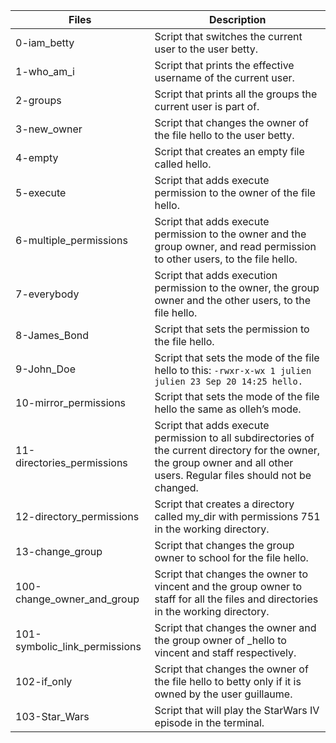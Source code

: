 | Files       | Description |
| ----------- | ----------- |
| 0-iam_betty      | Script that switches the current user to the user betty.   |
| 1-who_am_i   | Script that prints the effective username of the current user.    |
| 2-groups | Script that prints all the groups the current user is part of. |
| 3-new_owner | Script that changes the owner of the file hello to the user betty. |
| 4-empty | Script that  creates an empty file called hello. |
|  5-execute | Script that adds execute permission to the owner of the file hello. |
| 6-multiple_permissions | Script that adds execute permission to the owner and the group owner, and read permission to other users, to the file hello. |
| 7-everybody | Script that  adds execution permission to the owner, the group owner and the other users, to the file hello. |
| 8-James_Bond | Script that sets the permission to the file hello. |
| 9-John_Doe | Script that sets the mode of the file hello to this: `-rwxr-x-wx 1 julien julien 23 Sep 20 14:25 hello.` |
| 10-mirror_permissions | Script that sets the mode of the file hello the same as olleh’s mode. |
| 11-directories_permissions | Script that adds execute permission to all subdirectories of the current directory for the owner, the group owner and all other users. Regular files should not be changed. |
| 12-directory_permissions | Script that creates a directory called my_dir with permissions 751 in the working directory. |
| 13-change_group | Script that changes the group owner to school for the file hello. |
| 100-change_owner_and_group | Script that changes the owner to vincent and the group owner to staff for all the files and directories in the working directory. |
| 101-symbolic_link_permissions | Script that changes the owner and the group owner of _hello to vincent and staff respectively. |
| 102-if_only | Script that changes the owner of the file hello to betty only if it is owned by the user guillaume. |
| 103-Star_Wars | Script that will play the StarWars IV episode in the terminal. |
